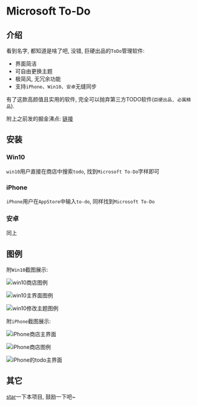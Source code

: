 # Microsoft To-Do

## 介绍

看到名字, 都知道是啥了吧, 没错, 巨硬出品的`ToDo`管理软件:

- 界面简洁
- 可自由更换主题
- 极简风, 无冗余功能
- 支持`iPhone`、`Win10`、`安卓`无缝同步

有了这款高颜值且实用的软件, 完全可以抛弃第三方TODO软件(`巨硬出品, 必属精品`).

附上之前发的掘金沸点: [链接](https://juejin.im/pin/5cdcb126e51d456e13da8f72)

## 安装

### Win10

`win10`用户直接在商店中搜索`todo`, 找到`Microsoft To-Do`字样即可

### iPhone

`iPhone`用户在`AppStore`中输入`to-do`, 同样找到`Microsoft To-Do`

### 安卓

同上

## 图例

附`Win10`截图展示:

![win10商店图例](./images/1_win_store.png)

![win10主界面图例](./images/2_win_main_interface.png)

![win10修改主题图例](./images/3_win_change_theme_interface.png)

附`iPhone`截图展示:

![iPhone商店主界面](./images/5_iphone_store_main.png)

![iPhone商店图例](./images/4_iphone_store.png)

![iPhone的todo主界面](./images/6_iphone_main_interface.png)

## 其它

[star](https://github.com/ddzy/fe-necessary-book)一下本项目, 鼓励一下吧~